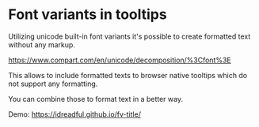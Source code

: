 # Font variants in tooltips

Utilizing unicode built-in font variants it's possible to create formatted text without any markup.

https://www.compart.com/en/unicode/decomposition/%3Cfont%3E

This allows to include formatted texts to browser native tooltips which do not support any formatting.

You can combine those to format text in a better way.

Demo: https://idreadful.github.io/fv-title/
